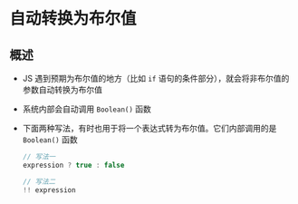# 自动转换为布尔值

## 概述

+ JS 遇到预期为布尔值的地方（比如 `if` 语句的条件部分），就会将非布尔值的参数自动转换为布尔值
+ 系统内部会自动调用 `Boolean()` 函数

+ 下面两种写法，有时也用于将一个表达式转为布尔值。它们内部调用的是 `Boolean()` 函数

  ```js
  // 写法一
  expression ? true : false

  // 写法二
  !! expression
  ```
